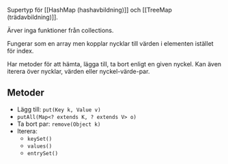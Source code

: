 Supertyp för [[HashMap (hashavbildning)]] och [[TreeMap (trädavbildning)]].

Ärver inga funktioner från collections.

Fungerar som en array men kopplar nycklar till värden i elementen istället för index.

Har metoder för att hämta, lägga till, ta bort enligt en given nyckel. Kan även iterera över nycklar, värden eller nyckel-värde-par.

## Metoder
- Lägg till: `put(Key k, Value v)`
- `putAll(Map<? extends K, ? extends V> o)`
- Ta bort par: `remove(Object k)`
- Iterera:
	- `keySet()`
	- `values()`
	- `entrySet()`